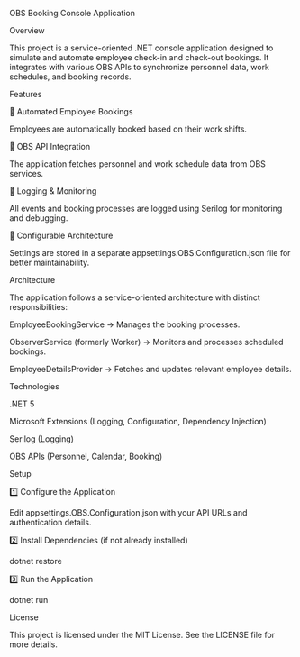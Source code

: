 OBS Booking Console Application


Overview

This project is a service-oriented .NET console application designed to simulate and automate employee check-in and check-out bookings.
It integrates with various OBS APIs to synchronize personnel data, work schedules, and booking records.

Features

🔹 Automated Employee Bookings

Employees are automatically booked based on their work shifts.



🔹 OBS API Integration

The application fetches personnel and work schedule data from OBS services.



🔹 Logging & Monitoring

All events and booking processes are logged using Serilog for monitoring and debugging.



🔹 Configurable Architecture

Settings are stored in a separate appsettings.OBS.Configuration.json file for better maintainability.



Architecture

The application follows a service-oriented architecture with distinct responsibilities:

EmployeeBookingService → Manages the booking processes.

ObserverService (formerly Worker) → Monitors and processes scheduled bookings.

EmployeeDetailsProvider → Fetches and updates relevant employee details.



Technologies

.NET 5

Microsoft Extensions (Logging, Configuration, Dependency Injection)

Serilog (Logging)

OBS APIs (Personnel, Calendar, Booking)

Setup

1️⃣ Configure the Application

Edit appsettings.OBS.Configuration.json with your API URLs and authentication details.

2️⃣ Install Dependencies (if not already installed)

 dotnet restore

3️⃣ Run the Application

 dotnet run



License

This project is licensed under the MIT License. See the LICENSE file for more details.

